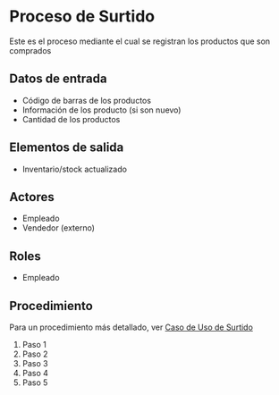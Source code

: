 # Proceso de Surtido

Este es el proceso mediante el cual se registran los productos que son comprados

## Datos de entrada

- Código de barras de los productos
- Información de los producto (si son nuevo)
- Cantidad de los productos

## Elementos de salida

- Inventario/stock actualizado

## Actores

- Empleado
- Vendedor (externo)

## Roles

- Empleado

## Procedimiento

Para un procedimiento más detallado, ver [Caso de Uso de Surtido](../casos_de_uso/surtido.md)

1. Paso 1
2. Paso 2
3. Paso 3
4. Paso 4
5. Paso 5
